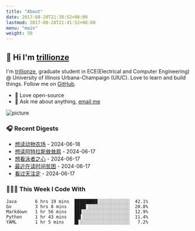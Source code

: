 ```yaml
---
title: "About"
date: 2017-08-20T21:38:52+08:00
lastmod: 2017-08-28T21:41:52+08:00
menu: "main"
weight: 50
---
```


## 👋 Hi I'm [trillionze](https://www.trillionze.com)

I'm [trillionze](https://www.trillionze.com), graduate student in ECE(Electrical and Computer Engineering) @ University of Illinois Urbana-Champaign (UIUC). Love to learn and build things. Follow me on [GitHub](https://github.com/trillionze).

- 💼 Love open-source
- 💬 Ask me about anything, [email me](trillionze@163.com)

![picture](https://image.pseudoyu.com/images/dino.gif)

### 🎧 Recent Digests

<!-- douban starts -->
* <a href='https://book.douban.com/subject/4908879/' target='_blank'>想读动物农场</a> - 2024-06-18
* <a href='https://book.douban.com/subject/33445309/' target='_blank'>想读阿特拉斯耸耸肩</a> - 2024-06-17
* <a href='http://movie.douban.com/subject/26656728/' target='_blank'>想看泳者之心</a> - 2024-06-17
* <a href='https://book.douban.com/subject/36687146/' target='_blank'>最近在读时间贫困</a> - 2024-06-17
* <a href='http://movie.douban.com/subject/21941283/' target='_blank'>看过天注定</a> - 2024-06-17
<!-- douban ends -->

### 👨🏻‍💻 This Week I Code With

<!-- code_time starts -->

```text
Java       6 hrs 19 mins  ████████▊░░░░░░░░░░░░  42.1%
Go         3 hrs 8 mins   ████▍░░░░░░░░░░░░░░░░  20.8%
Markdown   1 hr 56 mins   ██▋░░░░░░░░░░░░░░░░░░  12.9%
Python     1 hr 43 mins   ██▍░░░░░░░░░░░░░░░░░░  11.4%
YAML       1 hr 5 mins    █▌░░░░░░░░░░░░░░░░░░░   7.2%
```

<!-- code_time ends -->